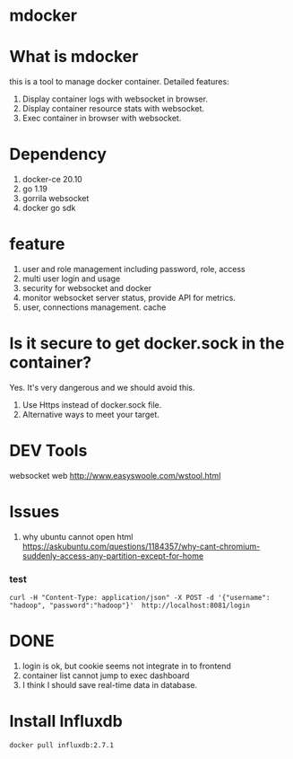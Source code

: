 # mdocker

# What is mdocker
this is a tool to manage docker container. Detailed features:
1. Display container logs with websocket in browser.
2. Display container resource stats with websocket.
3. Exec container in browser with websocket.

# Dependency
1. docker-ce 20.10
2. go 1.19
3. gorrila websocket
4. docker go sdk



# feature
1. user and role management including password, role, access
2. multi user login and usage
3. security for websocket and docker
4. monitor websocket server status, provide API for metrics.
5. user, connections management. cache


# Is it secure to get docker.sock in the container?
Yes. It's very dangerous and we should avoid this.
1. Use Https instead of docker.sock file.
2. Alternative ways to meet your target.





# DEV Tools
websocket web
http://www.easyswoole.com/wstool.html


# Issues
1. why ubuntu cannot open html
https://askubuntu.com/questions/1184357/why-cant-chromium-suddenly-access-any-partition-except-for-home



### test
```
curl -H "Content-Type: application/json" -X POST -d '{"username": "hadoop", "password":"hadoop"}'  http://localhost:8081/login
```

# DONE
1. login is ok, but cookie seems not integrate in to frontend
2. container list cannot jump to exec dashboard
3. I think I should save real-time data in database.


# Install Influxdb
```
docker pull influxdb:2.7.1


```





